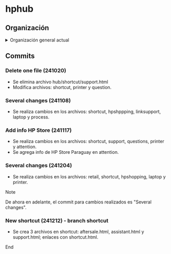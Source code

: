 # hphub

## Organización

<details>
  <summary>Organización general actual</summary>
  <b>hphub</b>/hubhp 
  index.html
  /css
    button.css
    main.css
    maina.css
    move.css
    
  /index
    attention.html
    link.html
    main.html
    pcb.html
    product.html
    retail.html
    shortcut.html
    support.html
    tree.html
    
  /link
    hpshopping.html
    linksupport.html
    
  /media
    /audio
    /hpsmart
    /icon
    /product
    /screen
    image.html
    smartapp.html
    
  /script
    script.js
    
  /shortcut
    farewell.html
    gretting.html
    laptop.html
    paper.html
    printer.html
    process.html
    question.html
    supply.html
    support.html
</details>

## Commits

### Delete one file (241020)
- Se elimina archivo hub/shortcut/support.html
- Modifica archivos: shortcut, printer y question.

### Several changes (241108)
- Se realiza cambios en los archivos: shortcut, hpshppping, linksupport, laptop y process.

### Add info HP Store (241117)
- Se realiza cambios en los archivos: shortcut, support, questions, printer y attention.
- Se agrega info de HP Store Paraguay en attention.

### Several changes (241204)
- Se realiza cambios en los archivos: retail, shortcut, hpshopping, laptop y printer.

> [!note]
> De ahora en adelante, el commit para cambios realizados es "Several changes".

### New shortcut (241212) - branch shortcut
- Se crea 3 archivos en shortcut: aftersale.html, assistant.html y support.html; enlaces con shortcut.html.

End
